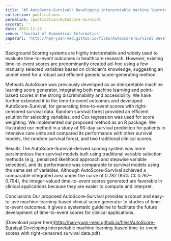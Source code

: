 ```yaml
---
title: "#5 AutoScore-Survival: Developing interpretable machine learning-based time-to-event scores with right-censored survival data"
collection: publications
permalink: /publication/AutoScore-Survival
excerpt: ''
date: 2021-11-23
venue: 'Journal of Biomedical Informatics'
paperurl: 'http://han-yuan-med.github.io/files/AutoScore-Survival Developing interpretable machine learning-based time-to-event scores with right-censored survival data.pdf'
---
```

Background
Scoring systems are highly interpretable and widely used to evaluate time-to-event outcomes in healthcare research. However, existing time-to-event scores are predominantly created ad-hoc using a few manually selected variables based on clinician's knowledge, suggesting an unmet need for a robust and efficient generic score-generating method.

Methods
AutoScore was previously developed as an interpretable machine learning score generator, integrating both machine learning and point-based scores in the strong discriminability and accessibility. We have further extended it to the time-to-event outcomes and developed AutoScore-Survival, for generating time-to-event scores with right-censored survival data. Random survival forest provided an efficient solution for selecting variables, and Cox regression was used for score weighting. We implemented our proposed method as an R package. We illustrated our method in a study of 90-day survival prediction for patients in intensive care units and compared its performance with other survival models, the random survival forest, and two traditional clinical scores.

Results
The AutoScore-Survival-derived scoring system was more parsimonious than survival models built using traditional variable selection methods (e.g., penalized likelihood approach and stepwise variable selection), and its performance was comparable to survival models using the same set of variables. Although AutoScore-Survival achieved a comparable integrated area under the curve of 0.782 (95% CI: 0.767–0.794), the integer-valued time-to-event scores generated are favorable in clinical applications because they are easier to compute and interpret.

Conclusions
Our proposed AutoScore-Survival provides a robust and easy-to-use machine learning-based clinical score generator to studies of time-to-event outcomes. It gives a systematic guideline to facilitate the future development of time-to-event scores for clinical applications.

[Download paper here](http://han-yuan-med.github.io/files/AutoScore-Survival Developing interpretable machine learning-based time-to-event scores with right-censored survival data.pdf)